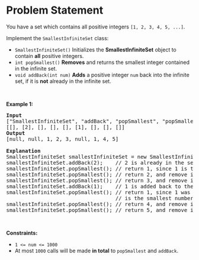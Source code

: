 # Problem Statement

<p>You have a set which contains all positive integers <code>[1, 2, 3, 4, 5, ...]</code>.</p>

<p>Implement the <code>SmallestInfiniteSet</code> class:</p>

<ul>
	<li><code>SmallestInfiniteSet()</code> Initializes the <strong>SmallestInfiniteSet</strong> object to contain <strong>all</strong> positive integers.</li>
	<li><code>int popSmallest()</code> <strong>Removes</strong> and returns the smallest integer contained in the infinite set.</li>
	<li><code>void addBack(int num)</code> <strong>Adds</strong> a positive integer <code>num</code> back into the infinite set, if it is <strong>not</strong> already in the infinite set.</li>
</ul>

<p>&nbsp;</p>
<p><strong>Example 1:</strong></p>

<pre>
<strong>Input</strong>
[&quot;SmallestInfiniteSet&quot;, &quot;addBack&quot;, &quot;popSmallest&quot;, &quot;popSmallest&quot;, &quot;popSmallest&quot;, &quot;addBack&quot;, &quot;popSmallest&quot;, &quot;popSmallest&quot;, &quot;popSmallest&quot;]
[[], [2], [], [], [], [1], [], [], []]
<strong>Output</strong>
[null, null, 1, 2, 3, null, 1, 4, 5]

<strong>Explanation</strong>
SmallestInfiniteSet smallestInfiniteSet = new SmallestInfiniteSet();
smallestInfiniteSet.addBack(2);    // 2 is already in the set, so no change is made.
smallestInfiniteSet.popSmallest(); // return 1, since 1 is the smallest number, and remove it from the set.
smallestInfiniteSet.popSmallest(); // return 2, and remove it from the set.
smallestInfiniteSet.popSmallest(); // return 3, and remove it from the set.
smallestInfiniteSet.addBack(1);    // 1 is added back to the set.
smallestInfiniteSet.popSmallest(); // return 1, since 1 was added back to the set and
                                   // is the smallest number, and remove it from the set.
smallestInfiniteSet.popSmallest(); // return 4, and remove it from the set.
smallestInfiniteSet.popSmallest(); // return 5, and remove it from the set.
</pre>

<p>&nbsp;</p>
<p><strong>Constraints:</strong></p>

<ul>
	<li><code>1 &lt;= num &lt;= 1000</code></li>
	<li>At most <code>1000</code> calls will be made <strong>in total</strong> to <code>popSmallest</code> and <code>addBack</code>.</li>
</ul>
